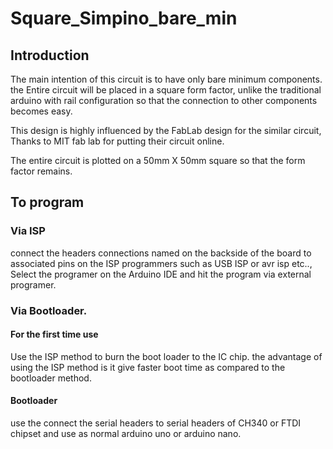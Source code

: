 # Square_Simpino_bare_min

## Introduction
The main intention of this circuit is to have only bare minimum components. 
the Entire circuit will be placed in a square form factor, unlike the traditional arduino with rail configuration so that the connection to other components becomes easy. 
 
This design is highly influenced by the FabLab design for the similar circuit, Thanks to MIT fab lab for putting their circuit online. 

The entire circuit is plotted on a 50mm X 50mm square so that the form factor remains. 

## To program
### Via ISP
connect the headers connections named on the backside of the board to associated pins on the ISP programmers such as USB ISP or avr isp etc.., Select the programer on the Arduino IDE and hit the program via external programer. 

### Via Bootloader. 
#### For the first time use

Use the ISP method to burn the boot loader to the IC chip. the advantage of using the ISP method is it give faster boot time as compared to the bootloader method. 

#### Bootloader
use the connect the serial headers to serial headers of CH340 or FTDI chipset and use as normal arduino uno or arduino nano. 

